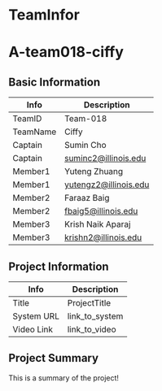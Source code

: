 # TeamInfor
# A-team018-ciffy

## Basic Information

|   Info      |        Description     |
| ----------- | ---------------------- |
| TeamID      |        Team-018        |
| TeamName    |         Ciffy          |
| Captain     |       Sumin Cho        |
| Captain     |  suminc2@illinois.edu  |
| Member1     |      Yuteng Zhuang       |
| Member1     |   yutengz2@illinois.edu |
| Member2     |      Faraaz Baig       |
| Member2     |   fbaig5@illinois.edu  |
| Member3     |   Krish Naik Aparaj    |
| Member3     |  krishn2@illinois.edu  |

## Project Information

|   Info      |        Description     |
| ----------- | ---------------------- |
|  Title      |       ProjectTitle     |
| System URL  |      link_to_system    |
| Video Link  |      link_to_video     |

## Project Summary

This is a summary of the project!
